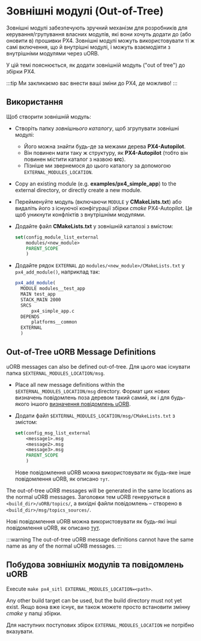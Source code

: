 # Зовнішні модулі (Out-of-Tree)

Зовнішні модулі забезпечують зручний механізм для розробників для керування/групування власних модулів, які вони хочуть додати до (або оновити в) прошивки PX4. Зовнішні модулі можуть використовувати ті ж самі включення, що й внутрішні модулі, і можуть взаємодіяти з внутрішніми модулями через uORB.

У цій темі пояснюється, як додати зовнішній модуль ("out of tree") до збірки PX4.

:::tip
Ми закликаємо вас внести ваші зміни до PX4, де можливо!
:::

## Використання

Щоб створити зовнішній модуль:

- Створіть папку _зовнішнього каталогу_, щоб згрупувати зовнішні модулі:
  - Його можна знайти будь-де за межами дерева **PX4-Autopilot**.
  - Він повинен мати таку ж структуру, як **PX4-Autopilot** (тобто він повинен містити каталог з назвою **src**).
  - Пізніше ми звернемося до цього каталогу за допомогою `EXTERNAL_MODULES_LOCATION`.
- Copy an existing module (e.g. **examples/px4_simple_app**) to the external directory, or directly create a new module.
- Перейменуйте модуль (включаючи `MODULE` у **CMakeLists.txt**) або видаліть його з існуючої конфігурації збірки _cmake_ PX4-Autopilot. Це щоб уникнути конфліктів з внутрішніми модулями.
- Додайте файл **CMakeLists.txt** у зовнішній каталозі з вмістом:

  ```cmake
  set(config_module_list_external
      modules/<new_module>
      PARENT_SCOPE
      )
  ```

- Додайте рядок `EXTERNAL` до `modules/<new_module>/CMakeLists.txt` у `px4_add_module()`, наприклад так:

  ```cmake
  px4_add_module(
    MODULE modules__test_app
    MAIN test_app
    STACK_MAIN 2000
    SRCS
        px4_simple_app.c
    DEPENDS
        platforms__common
    EXTERNAL
    )
  ```

## Out-of-Tree uORB Message Definitions

uORB messages can also be defined out-of-tree. Для цього має існувати папка `$EXTERNAL_MODULES_LOCATION/msg`.

- Place all new message definitions within the `$EXTERNAL_MODULES_LOCATION/msg` directory. Формат цих нових визначень повідомлень поза деревом такий самий, як і для будь-якого іншого [визначення повідомлень uORB](../middleware/uorb.md#adding-a-new-topic).
- Додати файл `$EXTERNAL_MODULES_LOCATION/msg/CMakeLists.txt` з змістом:

  ```cmake
  set(config_msg_list_external
      <message1>.msg
      <message2>.msg
      <message3>.msg
      PARENT_SCOPE
      )
  ```

  Нове повідомлення uORB можна використовувати як будь-яке інше повідомлення uORB, як описано `тут`.

The out-of-tree uORB messages will be generated in the same locations as the normal uORB messages. Заголовки тем uORB генеруються в `<build_dir>/uORB/topics/`, а вихідні файли повідомлень – створено в `<build_dir>/msg/topics_sources/`.

Нові повідомлення uORB можна використовувати як будь-які інші повідомлення uORB, як описано [тут](../middleware/uorb.md#adding-a-new-topic).

:::warning
The out-of-tree uORB message definitions cannot have the same name as any of the normal uORB messages.
:::

## Побудова зовнішніх модулів та повідомлень uORB

Execute `make px4_sitl EXTERNAL_MODULES_LOCATION=<path>`.

Any other build target can be used, but the build directory must not yet exist. Якщо вона вже існує, ви також можете просто встановити змінну _cmake_ у папці збірки.

Для наступних поступових збірок `EXTERNAL_MODULES_LOCATION` не потрібно вказувати.
